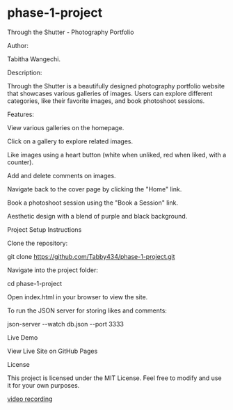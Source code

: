 # phase-1-project

Through the Shutter - Photography Portfolio

Author:

Tabitha Wangechi.

Description:

Through the Shutter is a beautifully designed photography portfolio website that showcases various galleries of images. Users can explore different categories, like their favorite images, and book photoshoot sessions.

Features:

View various galleries on the homepage.

Click on a gallery to explore related images.

Like images using a heart button (white when unliked, red when liked, with a counter).

Add and delete comments on images.

Navigate back to the cover page by clicking the "Home" link.

Book a photoshoot session using the "Book a Session" link.

Aesthetic design with a blend of purple and black background.

Project Setup Instructions

Clone the repository:

git clone https://github.com/Tabby434/phase-1-project.git

Navigate into the project folder:

cd phase-1-project

Open index.html in your browser to view the site.

To run the JSON server for storing likes and comments:

json-server --watch db.json --port 3333

Live Demo

View Live Site on GitHub Pages

License

This project is licensed under the MIT License. Feel free to modify and use it for your own purposes.



[ video recording](https://drive.google.com/file/d/1A7V45qifDl9waqsnhBDw6dMJaUGPJfXP/view?usp=drive_link)
